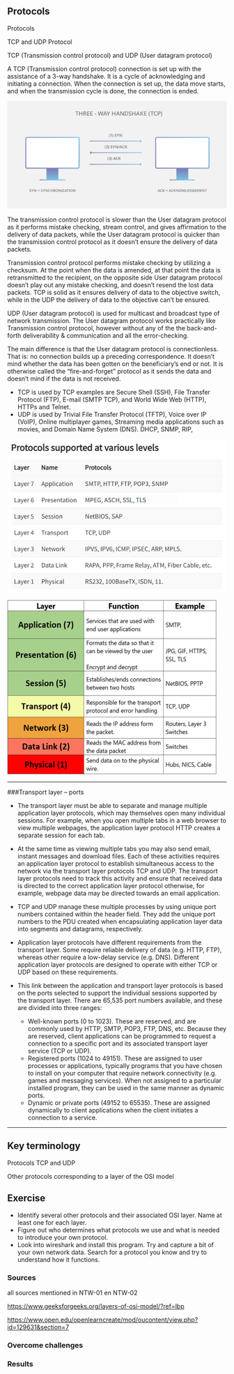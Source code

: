 ## Protocols

Protocols	


TCP and UDP Protocol

TCP (Transmission control protocol) and UDP (User datagram protocol)

A TCP (Transmission control protocol) connection is set up with the assistance of a 3-way handshake. It is a cycle of acknowledging and initiating a connection. When the connection is set up, the data move starts, and when the transmission cycle is done, the connection is ended.

![alt text](../00_includes/NTW/3%20way%20handshake.PNG)

The transmission control protocol is slower than the User datagram protocol as it performs mistake checking, stream control, and gives affirmation to the delivery of data packets, while the User datagram protocol is quicker than the transmission control protocol as it doesn’t ensure the delivery of data packets.

Transmission control protocol performs mistake checking by utilizing a checksum. At the point when the data is amended, at that point the data is retransmitted to the recipient, on the opposite side User datagram protocol doesn’t play out any mistake checking, and doesn’t resend the lost data packets. TCP is solid as it ensures delivery of data to the objective switch, while in the UDP the delivery of data to the objective can’t be ensured.

UDP (User datagram protocol) is used for multicast and broadcast type of network transmission. The User datagram protocol works practically like Transmission control protocol, however without any of the the back-and-forth deliverability & communication and all the error-checking.

The main difference is that the User datagram protocol is connectionless. That is: no connection builds up a preceding correspondence. It doesn’t mind whether the data has been gotten on the beneficiary’s end or not. It is otherwise called the “fire-and-forget” protocol as it sends the data and doesn’t mind if the data is not received.


* TCP is used by TCP examples are Secure Shell (SSH), File Transfer Protocol (FTP), E-mail (SMTP TCP), and World Wide Web (HTTP), HTTPs and Telnet.	
* UDP is used by Trivial File Transfer Protocol (TFTP), Voice over IP (VoIP), Online multiplayer games, Streaming media applications such as movies, and Domain Name System (DNS).  DHCP, SNMP, RIP,

![alt text](../00_includes/NTW/OSI%20TCP%20IP%20Supported%20Protocol.PNG)

![alt text](../00_includes/NTW/OSI-model%20overview.PNG)

***

###Transport layer – ports

* The transport layer must be able to separate and manage multiple application layer protocols, which may themselves open many individual sessions. For example, when you open multiple tabs in a web browser to view multiple webpages, the application layer protocol HTTP creates a separate session for each tab.

* At the same time as viewing multiple tabs you may also send email, instant messages and download files. Each of these activities requires an application layer protocol to establish simultaneous access to the network via the transport layer protocols TCP and UDP. The transport layer protocols need to track this activity and ensure that received data is directed to the correct application layer protocol otherwise, for example, webpage data may be directed towards an email application.

* TCP and UDP manage these multiple processes by using unique port numbers contained within the header field. They add the unique port numbers to the PDU created when encapsulating application layer data into segments and datagrams, respectively.

* Application layer protocols have different requirements from the transport layer. Some require reliable delivery of data (e.g. HTTP, FTP), whereas other require a low-delay service (e.g. DNS). Different application layer protocols are designed to operate with either TCP or UDP based on these requirements.

* This link between the application and transport layer protocols is based on the ports selected to support the individual sessions supported by the transport layer. There are 65,535 port numbers available, and these are divided into three ranges:
    * Well-known ports (0 to 1023). 
    These are reserved, and are commonly used by HTTP, SMTP, POP3, FTP, DNS, etc. Because they are reserved, client applications can be programmed to request a connection to a specific port and its associated transport layer service (TCP or UDP).
    * Registered ports (1024 to 49151). 
    These are assigned to user processes or applications, typically programs that you have chosen to install on your computer that require network connectivity (e.g. games and messaging services). When not assigned to a particular installed program, they can be used in the same manner as dynamic ports.
    * Dynamic or private ports (49152 to 65535). 
    These are assigned dynamically to client applications when the client initiates a connection to a service.



***
## Key terminology

Protocols TCP and UDP

Other protocols corresponding to a layer of the OSI model



## Exercise

* Identify several other protocols and their associated OSI layer. Name at least one for each layer.
* Figure out who determines what protocols we use and what is needed to introduce your own protocol.
* Look into wireshark and install this program. Try and capture a bit of your own network data. Search for a protocol you know and try to understand how it functions.


### Sources

all sources mentioned in NTW-01 en NTW-02

https://www.geeksforgeeks.org/layers-of-osi-model/?ref=lbp

https://www.open.edu/openlearncreate/mod/oucontent/view.php?id=129631&section=7


### Overcome challenges


### Results
